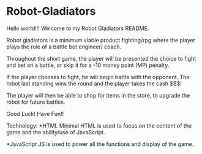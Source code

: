 # Robot-Gladiators

Hello world!!! Welcome to my Robot Gladiators README. 

Robot gladiators is a minimum viable product fighting/rpg where the player plays
the role of a battle bot engineer/ coach. 

Throughout the short game, the player will be presented the choice
to fight and bet on a battle, or skip it for a -10 money point (MP) penalty. 

If the player chooses to fight, he will begin battle with the opponent. 
The robot last standing wins the round and the player takes the cash $$$! 

The player will then be able to shop for items in the store, 
to upgrade the robot for future battles. 

Good Luck! Have Fun!!

Technology: 
*HTML 
Minimal HTML is used to focus on the content of the game 
and the ability/use of JavaScript. 

*JavaScript
JS is used to power all the functions and display of the game. 


